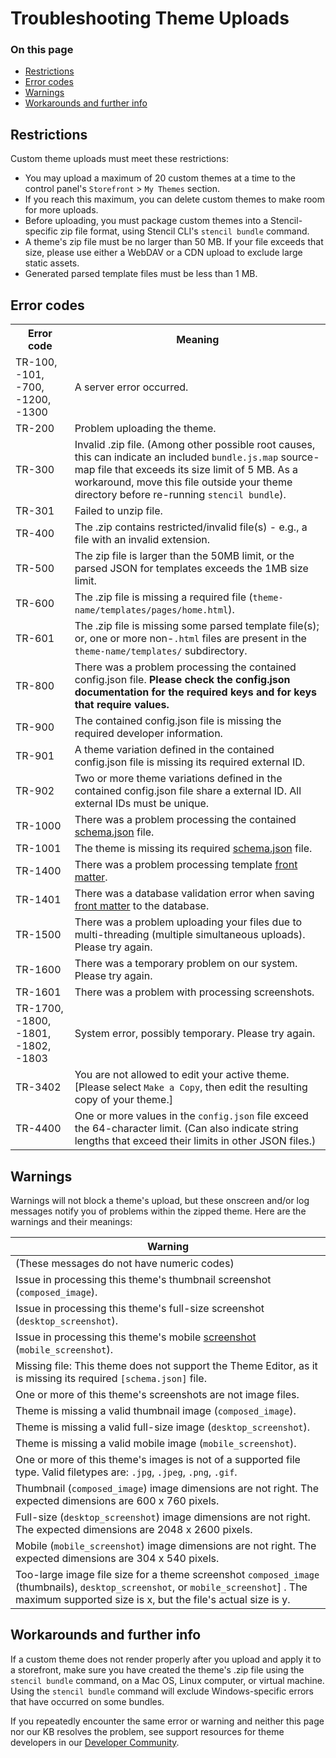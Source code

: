 # Troubleshooting Theme Uploads

<div class="otp" id="no-index">

### On this page
- [Restrictions](#restrictions)
- [Error codes](#error-codes)
- [Warnings](#warnings)
- [Workarounds and further info](#workarounds-and-further-info)

</div> 

## Restrictions

Custom theme uploads must meet these restrictions:

* You may upload a maximum of 20 custom themes at a time to the control panel's `Storefront` > `My Themes` section.
* If you reach this maximum, you can delete custom themes to make room for more uploads.
* Before uploading, you must package custom themes into a Stencil-specific zip file format, using Stencil CLI's `stencil bundle` command.
* A theme's zip file must be no larger than 50 MB. If your file exceeds that size, please use either a WebDAV or a CDN upload to exclude large static assets.
* Generated parsed template files must be less than 1 MB.

## Error codes

<table>
  <tr>
    <th>Error code</th>
    <th>Meaning</th>
  </tr>
  <tr>
    <td>TR-100, -101, -700, -1200, -1300</td>
    <td>A server error occurred.</td>
  </tr>
  <tr>
    <td>TR-200</td>
    <td>Problem uploading the theme.</td>
  </tr>
  <tr>
    <td>TR-300</td>
    <td>Invalid .zip file. (Among other possible root causes, this can indicate an included <code>bundle.js.map</code> source-map file that exceeds its size limit of 5 MB. As a workaround, move this file outside your theme directory before re-running <code>stencil bundle</code>).</td>
  </tr>
  <tr>
    <td>TR-301</td>
    <td>Failed to unzip file.</td>
  </tr>
  <tr>
    <td>TR-400</td>
    <td>The .zip contains restricted/invalid file(s) - e.g., a file with an invalid extension.</td>
  </tr>
  <tr>
    <td>TR-500</td>
    <td>The zip file is larger than the 50MB limit, or the parsed JSON for templates exceeds the 1MB size limit.</td>
  </tr>
  <tr>
    <td>TR-600</td>
    <td>The .zip file is missing a required file (<code>theme-name/templates/pages/home.html</code>).</td>
  </tr>
  <tr>
    <td>TR-601</td>
    <td>The .zip file is missing some parsed template file(s); or, one or more non-<code>.html</code> files are present in the <code>theme-name/templates/</code></nobr> subdirectory.</td>
  </tr>
  <tr>
    <td>TR-800</td>
    <td>There was a problem processing the contained config.json file. <b>Please check the config.json documentation for the required keys and for keys that require values.</b></td>
  </tr>
  <tr>
    <td>TR-900</td>
    <td>The contained config.json file is missing the required developer information.</td>
  </tr>
  <tr>
    <td>TR-901</td>
    <td>A theme variation defined in the contained config.json file is missing its required external ID.</td>
  </tr>
  <tr>
    <td>TR-902</td>
    <td>Two or more theme variations defined in the contained config.json file share a external ID. All external IDs must be unique.</td>
  </tr>
  <tr>
    <td>TR-1000</td>
    <td>There was a problem processing the contained <a href="/stencil-docs/stencil-theme-editor/schema-json-metadata">schema.json</a> file.</td>
  </tr>
  <tr>
    <td>TR-1001</td>
    <td>The theme is missing its required <a href="/stencil-docs/stencil-theme-editor/schema-json-metadata">schema.json</a> file.</td>
  </tr>
  <tr>
    <td class="">TR-1400</td>
    <td class="">There was a problem processing template <a href="/stencil-docs/front-matter/front-matter-overview">front matter</a>.</td>
  </tr>
  <tr>
    <td>TR-1401</td>
    <td>There was a database validation error when saving <a href="/stencil-docs/front-matter/front-matter-overview">front matter</a> to the database.</td>
  </tr>
  <tr>
    <td>TR-1500</td>
    <td>There was a problem uploading your files due to multi-threading (multiple simultaneous uploads). Please try again.</td>
  </tr>
  <tr>
    <td>TR-1600</td>
    <td>There was a temporary problem on our system. Please try again.</td>
  </tr>
  <tr>
    <td>TR-1601</td>
    <td>There was a problem with processing screenshots.</td>
  </tr>
  <tr>
    <td>TR-1700, -1800, -1801, -1802, -1803</td>
    <td>System error, possibly temporary. Please try again.</td>
  </tr>
  <tr>
    <td>TR-3402</td>
    <td>You are not allowed to edit your active theme. [Please select <code>Make a Copy</code>, then edit the resulting copy of your theme.]</td>
  </tr>
  <tr>
    <td>TR-4400</td>
    <td>One or more values in the <code>config.json</code> file exceed the 64-character limit. (Can also indicate string lengths that exceed their limits in other JSON files.)</td>
  </tr>
 </table>

## Warnings

Warnings will not block a theme's upload, but these onscreen and/or log messages notify you of problems within the zipped theme. Here are the warnings and their meanings:

| Warning |
|-|
| (These messages do not have numeric codes) |
| Issue in processing this theme's thumbnail screenshot (`composed_image`). |
| Issue in processing this theme's full-size screenshot (`desktop_screenshot`). |
| Issue in processing this theme's mobile [screenshot](/stencil-docs/stencil-theme-editor/config-json-metadata) (`mobile_screenshot`). |
| Missing file: This theme does not support the Theme Editor, as it is missing its required `[schema.json]` file. |
| One or more of this theme's screenshots are not image files. |
| Theme is missing a valid thumbnail image (`composed_image`). |
| Theme is missing a valid full-size image (`desktop_screenshot`). |
| Theme is missing a valid mobile image (`mobile_screenshot`). |
| One or more of this theme's images is not of a supported file type. Valid filetypes are: `.jpg`, `.jpeg`, `.png`, `.gif`. |
| Thumbnail (`composed_image`) image dimensions are not right. The expected dimensions are 600 x 760 pixels. |
| Full-size (`desktop_screenshot`) image dimensions are not right. The expected dimensions are 2048 x 2600 pixels. |
| Mobile (`mobile_screenshot`) image dimensions are not right. The expected dimensions are 304 x 540 pixels. |
| Too-large image file size for a theme screenshot `composed_image` (thumbnails), `desktop_screenshot`, or `mobile_screenshot`] . The maximum supported size is x, but the file's actual size is y. |

## Workarounds and further info

If a custom theme does not render properly after you upload and apply it to a storefront, make sure you have created the theme's .zip file using the `stencil bundle` command, on a Mac OS, Linux computer, or virtual machine. Using the `stencil bundle` command will exclude Windows-specific errors that have occurred on some bundles.

If you repeatedly encounter the same error or warning and neither this page nor our KB resolves the problem, see support resources for theme developers in our [Developer Community](https://forum.bigcommerce.com/s/group/0F913000000HLjECAW/bigcommerce-developers).
